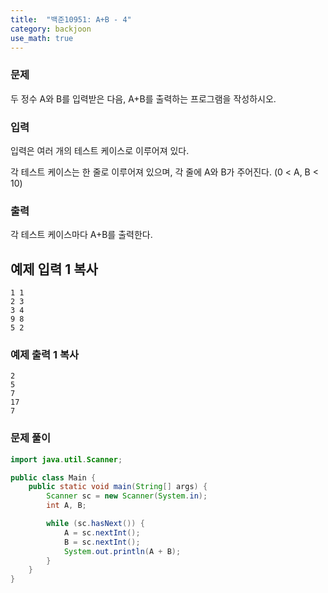 ```yaml
---
title:  "백준10951: A+B - 4"
category: backjoon
use_math: true
---
```




### 문제

두 정수 A와 B를 입력받은 다음, A+B를 출력하는 프로그램을 작성하시오.

### 입력

입력은 여러 개의 테스트 케이스로 이루어져 있다.

각 테스트 케이스는 한 줄로 이루어져 있으며, 각 줄에 A와 B가 주어진다. (0 < A, B < 10)

### 출력

각 테스트 케이스마다 A+B를 출력한다.

## 예제 입력 1 복사

```
1 1
2 3
3 4
9 8
5 2
```

### 예제 출력 1 복사

```
2
5
7
17
7
```



### 문제 풀이

```java
import java.util.Scanner;

public class Main {
    public static void main(String[] args) {
        Scanner sc = new Scanner(System.in);
        int A, B;

        while (sc.hasNext()) {
            A = sc.nextInt();
            B = sc.nextInt();
            System.out.println(A + B);
        }
    }
}
```

